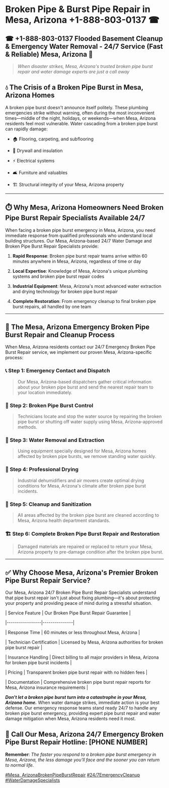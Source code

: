 # Broken Pipe & Burst Pipe Repair in Mesa, Arizona +1-888-803-0137 ☎
## ☎ +1-888-803-0137  Flooded Basement Cleanup & Emergency Water Removal - 24/7 Service (Fast & Reliable) Mesa, Arizona 🚨

> *When disaster strikes, Mesa, Arizona's trusted broken pipe burst repair and water damage experts are just a call away*

## 💧 The Crisis of a Broken Pipe Burst in Mesa, Arizona Homes

A broken pipe burst doesn't announce itself politely. These plumbing emergencies strike without warning, often during the most inconvenient times—middle of the night, holidays, or weekends—when Mesa, Arizona residents feel most vulnerable. Water cascading from a broken pipe burst can rapidly damage:

* 🏠 Flooring, carpeting, and subflooring
* 🧱 Drywall and insulation
* ⚡ Electrical systems
* 🛋️ Furniture and valuables
* 🏗️ Structural integrity of your Mesa, Arizona property

---

## ⏱️ Why Mesa, Arizona Homeowners Need Broken Pipe Burst Repair Specialists Available 24/7

When facing a broken pipe burst emergency in Mesa, Arizona, you need immediate response from qualified professionals who understand local building structures. Our Mesa, Arizona-based 24/7 Water Damage and Broken Pipe Burst Repair Specialists provide:

1. **Rapid Response**: Broken pipe burst repair teams arrive within 60 minutes anywhere in Mesa, Arizona, regardless of time or day
2. **Local Expertise**: Knowledge of Mesa, Arizona's unique plumbing systems and broken pipe burst repair codes
3. **Industrial Equipment**: Mesa, Arizona's most advanced water extraction and drying technology for broken pipe burst repair
4. **Complete Restoration**: From emergency cleanup to final broken pipe burst repairs, all handled by one team

---

## 🔧 The Mesa, Arizona Emergency Broken Pipe Burst Repair and Cleanup Process

When Mesa, Arizona residents contact our 24/7 Emergency Broken Pipe Burst Repair service, we implement our proven Mesa, Arizona-specific process:

### 📞 Step 1: Emergency Contact and Dispatch
> Our Mesa, Arizona-based dispatchers gather critical information about your broken pipe burst and send the nearest repair team to your location immediately.

### 🚿 Step 2: Broken Pipe Burst Control
> Technicians locate and stop the water source by repairing the broken pipe burst or shutting off water supply using Mesa, Arizona-approved methods.

### 🌊 Step 3: Water Removal and Extraction
> Using equipment specially designed for Mesa, Arizona homes affected by broken pipe bursts, we remove standing water quickly.

### 💨 Step 4: Professional Drying
> Industrial dehumidifiers and air movers create optimal drying conditions for Mesa, Arizona's climate after broken pipe burst incidents.

### 🧼 Step 5: Cleanup and Sanitization
> All areas affected by the broken pipe burst are cleaned according to Mesa, Arizona health department standards.

### 🏗️ Step 6: Complete Broken Pipe Burst Repair and Restoration
> Damaged materials are repaired or replaced to return your Mesa, Arizona property to pre-damage condition after the broken pipe burst.

---

## ✅ Why Choose Mesa, Arizona's Premier Broken Pipe Burst Repair Service?

Our Mesa, Arizona 24/7 Broken Pipe Burst Repair Specialists understand that pipe burst repair isn't just about fixing plumbing—it's about protecting your property and providing peace of mind during a stressful situation.

| Service Feature | Our Broken Pipe Burst Repair Guarantee |
|-----------------|---------------|
| Response Time | 60 minutes or less throughout Mesa, Arizona |
| Technician Certification | Licensed by Mesa, Arizona authorities for broken pipe burst repair |
| Insurance Handling | Direct billing to all major providers in Mesa, Arizona for broken pipe burst incidents |
| Pricing | Transparent broken pipe burst repair with no hidden fees |
| Documentation | Comprehensive broken pipe burst repair reports for Mesa, Arizona insurance requirements |

***Don't let a broken pipe burst turn into a catastrophe in your Mesa, Arizona home.*** When water damage strikes, immediate action is your best defense. Our emergency response teams stand ready 24/7 to handle any broken pipe burst emergency, providing expert pipe burst repair and water damage mitigation when Mesa, Arizona residents need it most.

## 📱 Call Our Mesa, Arizona 24/7 Emergency Broken Pipe Burst Repair Hotline: [PHONE NUMBER]

**Remember**: *The faster you respond to a broken pipe burst emergency in Mesa, Arizona, the less damage you'll face and the sooner you can return to normal life.*

[#Mesa, ArizonaBrokenPipeBurstRepair](#) [#24/7EmergencyCleanup](#) [#WaterDamageSpecialists](#)